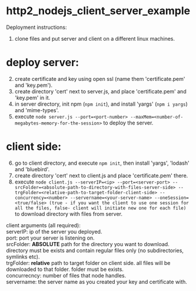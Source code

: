 # http2_nodejs_client_server_example

Deployment instructions:
1. clone files and put server and client on a different linux machines.

# deploy server:
2. create certificate and key using open ssl (name them 'certificate.pem' and 'key.pem').
3. create directory 'cert' next to server.js, and place 'certificate.pem' and 'key.pem' in it.
4. in server directory, init npm (`npm init`), and install 'yargs' (`npm i yargs`) and 'mime-types'.
5. execute `node server.js --port=<port-number> --maxMem=<number-of-megabytes-memory-for-the-session>` to deploy the server. 
  
# client side:
6. go to client directory, and execute `npm init`, then install 'yargs', 'lodash' and 'bluebird'.
7. create directory 'cert' next to client.js and place 'certificate.pem' there.
8. execute `node client.js --serverIP=<ip> --port=<server-port> --srcFolder=<absolute-path-to-directory-with-files-server-side> --trgFolder=<relative-path-to-target-folder-client-side> --concurrency=<number> --servername=<your-server-name> --oneSession=<true/false> (true - if you want the client to use one session for all the files, false- client will initiate new one for each file)` to download directory with files from server.
  
client arguments (all required):  
serverIP: ip of the server you deployed.  
port: port your server is listening on.  
srcFolder: **ABSOLUTE** path for the directory you want to download. directory must be exists and contain regular files only (no subdirectories, symlinks etc).  
trgFolder: **relative** path to target folder on client side. all files will be downloaded to that folder. folder must be exists.  
concurrecncy: number of files that node handles.  
servername: the server name as you created your key and certificate with.  
